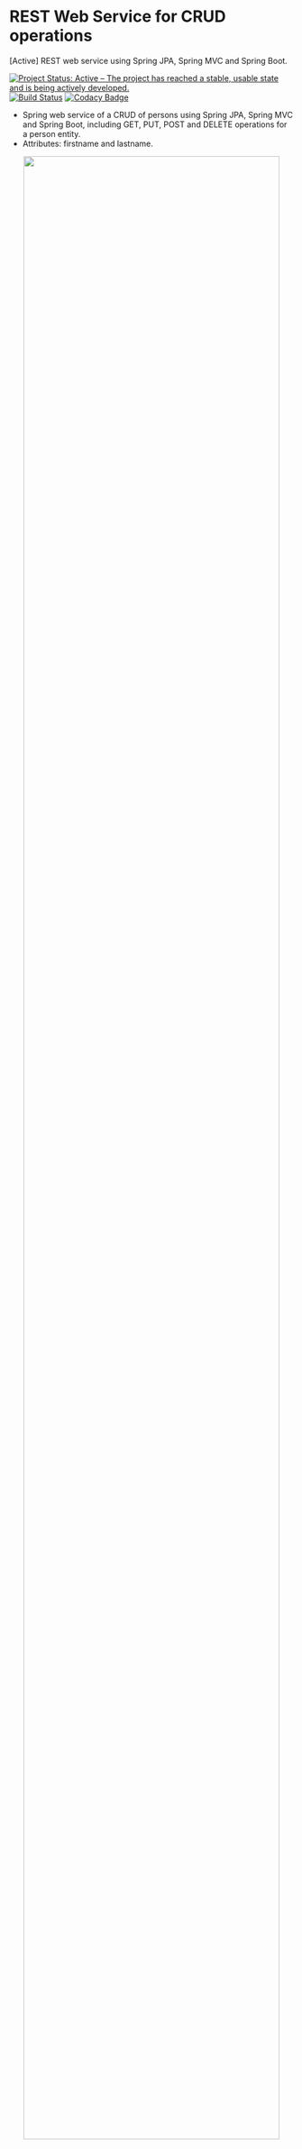 # REST Web Service for CRUD operations
[Active] REST web service using Spring JPA, Spring MVC and Spring Boot. 

<a href="http://www.repostatus.org/#active"><img src="http://www.repostatus.org/badges/latest/active.svg" alt="Project Status: Active – The project has reached a stable, usable state and is being actively developed." /></a>
[![Build Status](https://travis-ci.org/gmartinezramirez/Spring-API-REST-Person-CRUD.svg?branch=master)](https://travis-ci.org/gmartinezramirez/Spring-API-REST-Person-CRUD)
[![Codacy Badge](https://api.codacy.com/project/badge/Grade/7709ced7f8ea421e9a3c3ed2310cff49)](https://www.codacy.com/app/gonzalo-martinez-ra/Spring-API-REST-Person-CRUD?utm_source=github.com&amp;utm_medium=referral&amp;utm_content=gmartinezramirez/Spring-API-REST-Person-CRUD&amp;utm_campaign=Badge_Grade)

+ Spring web service of a CRUD of persons using Spring JPA, Spring MVC and Spring Boot, including GET, PUT, POST and DELETE operations for a person entity.
+ Attributes: firstname and lastname.


<p align="center"><img width=95% src="https://github.com/gmartinezramirez/Spring-API-REST-Person-CRUD/blob/master/docs/architecture.png"></p>

<!-- In this section add TOC for easy navegation -->
<p align="center">
<b><a href="#requeriments">Requeriments</a></b>
|
<b><a href="#Howtorun">How to run</a></b>
|
<b><a href="#HowtousetheAPI">How to use the API</a></b>
</p>


## Requeriments

* Java - 1.8.x
* JDK or OpenJDK - 1.8.x
* Maven - 3.x.x
* MySQL - 5.x.x or MariaDB 10.x.x
* Spring - 2.0.0.RELEASE (inclued in pom.xml)

* Tested on:
* GNU/Linux Solus 3
* JDK 1.8.0_161
* Linux Kernel 4.15.6-58.current
* MariaDB 10.1.29

## How to run

**1. Clone the repository.**

```bash
git clone https://github.com/gmartinezramirez/Spring-API-REST-Person-CRUD.git
```

**2. Create the database "persons" in MySQL or MariaDB.**

```
mysql -u root -p
```

```
mysql> create database persons;
```

**3. Change mysql username and password as per your installation**

+ open `src/main/resources/application.properties`.

+ change `spring.datasource.username` and `spring.datasource.password` as per your MySQL installation.

+ by default the user is: 'root' and password is: '1234' (without the ').


```java
spring.datasource.url = jdbc:mysql://localhost:3306/persons?autoReconnect=true&useUnicode=true&characterEncoding=UTF-8&allowMultiQueries=true&useSSL=false
spring.datasource.username = root
spring.datasource.password = 1234
```

**4. Build and run the app using Maven**

```bash
mvn package
java -jar target/person-1.0.0.jar
```

<p align="center"><img width=95% src="https://github.com/gmartinezramirez/Spring-API-REST-Person-CRUD/blob/master/docs/mvn-package.gif"></p>

+ Also, you can run the app without packaging it using:

```bash
mvn spring-boot:run
```

+ Also, you can run the app without packaging it using:

```bash
./run.sh
```

<p align="center"><img width=95% src="https://github.com/gmartinezramirez/Spring-API-REST-Person-CRUD/blob/master/docs/mvn-spring-bootrun.gif"></p>


+ The app will start running at <http://localhost:8080>.
+ The REST service is running at <http://localhost:8080/api/v1.0>.


## How to use the API

+ The current version of the API is v1.0.

1. Creating a new Person using POST /api/v1.0/persons API
+ localhost:8080/api/persons/
+ Example: {"firstName": "Gonzalo", "lastName":"Martinez"}

<p align="center"><img width=95% src="https://github.com/gmartinezramirez/Spring-API-REST-Person-CRUD/blob/master/docs/01-POST.png"></p>

2. Retrieving all Persons using GET /api/v1.0/persons API
+ localhost:8080/api/persons/

<p align="center"><img width=95% src="https://github.com/gmartinezramirez/Spring-API-REST-Person-CRUD/blob/master/docs/02-GET.png"></p>

3. Retrieving a single Person using GET /api/v1.0/persons/{personId} API
+ localhost:8080/api/persons/1

<p align="center"><img width=95% src="https://github.com/gmartinezramirez/Spring-API-REST-Person-CRUD/blob/master/docs/03-GET.png"></p>

4. Updating a Person using PUT /api/v1.0/persons/{personId} API
+ localhost:8080/api/persons/1
+ Example: {"firstName": "Frederic", "lastName":"Chopin"}

<p align="center"><img width=95% src="https://github.com/gmartinezramirez/Spring-API-REST-Person-CRUD/blob/master/docs/04-PUT.png"></p>

5. Deleting a Person using DELETE /api/v1.0/persons/{personId} API
+ localhost:8080/api/persons/1

<p align="center"><img width=95% src="https://github.com/gmartinezramirez/Spring-API-REST-Person-CRUD/blob/master/docs/05-DEL.png"></p>
